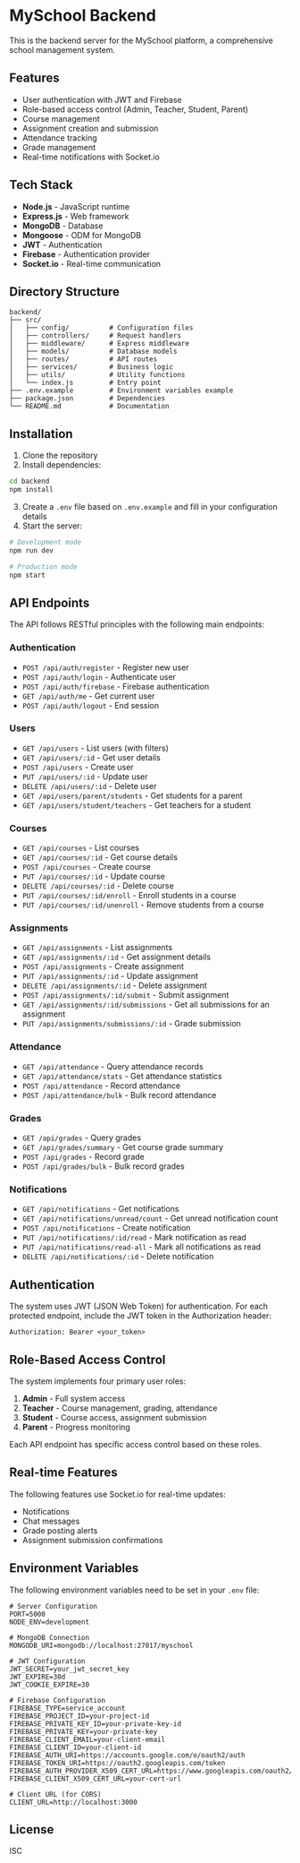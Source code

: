 # MySchool Backend

This is the backend server for the MySchool platform, a comprehensive school management system.

## Features

- User authentication with JWT and Firebase
- Role-based access control (Admin, Teacher, Student, Parent)
- Course management
- Assignment creation and submission
- Attendance tracking
- Grade management
- Real-time notifications with Socket.io

## Tech Stack

- **Node.js** - JavaScript runtime
- **Express.js** - Web framework
- **MongoDB** - Database
- **Mongoose** - ODM for MongoDB
- **JWT** - Authentication
- **Firebase** - Authentication provider
- **Socket.io** - Real-time communication

## Directory Structure

```
backend/
├── src/
│   ├── config/          # Configuration files
│   ├── controllers/     # Request handlers
│   ├── middleware/      # Express middleware
│   ├── models/          # Database models
│   ├── routes/          # API routes
│   ├── services/        # Business logic
│   ├── utils/           # Utility functions
│   └── index.js         # Entry point
├── .env.example         # Environment variables example
├── package.json         # Dependencies
└── README.md            # Documentation
```

## Installation

1. Clone the repository
2. Install dependencies:

```bash
cd backend
npm install
```

3. Create a `.env` file based on `.env.example` and fill in your configuration details
4. Start the server:

```bash
# Development mode
npm run dev

# Production mode
npm start
```

## API Endpoints

The API follows RESTful principles with the following main endpoints:

### Authentication

- `POST /api/auth/register` - Register new user
- `POST /api/auth/login` - Authenticate user
- `POST /api/auth/firebase` - Firebase authentication
- `GET /api/auth/me` - Get current user
- `POST /api/auth/logout` - End session

### Users

- `GET /api/users` - List users (with filters)
- `GET /api/users/:id` - Get user details
- `POST /api/users` - Create user
- `PUT /api/users/:id` - Update user
- `DELETE /api/users/:id` - Delete user
- `GET /api/users/parent/students` - Get students for a parent
- `GET /api/users/student/teachers` - Get teachers for a student

### Courses

- `GET /api/courses` - List courses
- `GET /api/courses/:id` - Get course details
- `POST /api/courses` - Create course
- `PUT /api/courses/:id` - Update course
- `DELETE /api/courses/:id` - Delete course
- `PUT /api/courses/:id/enroll` - Enroll students in a course
- `PUT /api/courses/:id/unenroll` - Remove students from a course

### Assignments

- `GET /api/assignments` - List assignments
- `GET /api/assignments/:id` - Get assignment details
- `POST /api/assignments` - Create assignment
- `PUT /api/assignments/:id` - Update assignment
- `DELETE /api/assignments/:id` - Delete assignment
- `POST /api/assignments/:id/submit` - Submit assignment
- `GET /api/assignments/:id/submissions` - Get all submissions for an assignment
- `PUT /api/assignments/submissions/:id` - Grade submission

### Attendance

- `GET /api/attendance` - Query attendance records
- `GET /api/attendance/stats` - Get attendance statistics
- `POST /api/attendance` - Record attendance
- `POST /api/attendance/bulk` - Bulk record attendance

### Grades

- `GET /api/grades` - Query grades
- `GET /api/grades/summary` - Get course grade summary
- `POST /api/grades` - Record grade
- `POST /api/grades/bulk` - Bulk record grades

### Notifications

- `GET /api/notifications` - Get notifications
- `GET /api/notifications/unread/count` - Get unread notification count
- `POST /api/notifications` - Create notification
- `PUT /api/notifications/:id/read` - Mark notification as read
- `PUT /api/notifications/read-all` - Mark all notifications as read
- `DELETE /api/notifications/:id` - Delete notification

## Authentication

The system uses JWT (JSON Web Token) for authentication. For each protected endpoint, include the JWT token in the Authorization header:

```
Authorization: Bearer <your_token>
```

## Role-Based Access Control

The system implements four primary user roles:

1. **Admin** - Full system access
2. **Teacher** - Course management, grading, attendance
3. **Student** - Course access, assignment submission
4. **Parent** - Progress monitoring

Each API endpoint has specific access control based on these roles.

## Real-time Features

The following features use Socket.io for real-time updates:

- Notifications
- Chat messages
- Grade posting alerts
- Assignment submission confirmations

## Environment Variables

The following environment variables need to be set in your `.env` file:

```
# Server Configuration
PORT=5000
NODE_ENV=development

# MongoDB Connection
MONGODB_URI=mongodb://localhost:27017/myschool

# JWT Configuration
JWT_SECRET=your_jwt_secret_key
JWT_EXPIRE=30d
JWT_COOKIE_EXPIRE=30

# Firebase Configuration
FIREBASE_TYPE=service_account
FIREBASE_PROJECT_ID=your-project-id
FIREBASE_PRIVATE_KEY_ID=your-private-key-id
FIREBASE_PRIVATE_KEY=your-private-key
FIREBASE_CLIENT_EMAIL=your-client-email
FIREBASE_CLIENT_ID=your-client-id
FIREBASE_AUTH_URI=https://accounts.google.com/o/oauth2/auth
FIREBASE_TOKEN_URI=https://oauth2.googleapis.com/token
FIREBASE_AUTH_PROVIDER_X509_CERT_URL=https://www.googleapis.com/oauth2/v1/certs
FIREBASE_CLIENT_X509_CERT_URL=your-cert-url

# Client URL (for CORS)
CLIENT_URL=http://localhost:3000
```

## License

ISC
